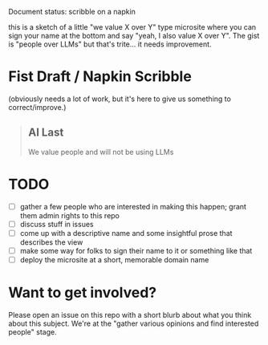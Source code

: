 Document status: scribble on a napkin

this is a sketch of a little "we value X over Y" type microsite where you can sign your name at the bottom and say "yeah, I also value X over Y". The gist is "people over LLMs" but that's trite... it needs improvement.

# Fist Draft / Napkin Scribble

(obviously needs a lot of work, but it's here to give us something to correct/improve.)

> ## AI Last
>
> We value people and will not be using LLMs

# TODO

- [ ] gather a few people who are interested in making this happen; grant them admin rights to this repo
- [ ] discuss stuff in issues
- [ ] come up with a descriptive name and some insightful prose that describes the view
- [ ] make some way for folks to sign their name to it or something like that
- [ ] deploy the microsite at a short, memorable domain name

# Want to get involved?

Please open an issue on this repo with a short blurb about what you think about this subject. We're at the "gather various opinions and find interested people" stage.
